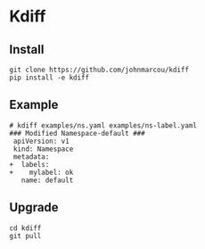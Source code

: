 # Kdiff

## Install

```
git clone https://github.com/johnmarcou/kdiff
pip install -e kdiff
```

## Example
```
# kdiff examples/ns.yaml examples/ns-label.yaml
### Modified Namespace-default ###
 apiVersion: v1
 kind: Namespace
 metadata:
+  labels:
+    mylabel: ok
   name: default
```

## Upgrade
```
cd kdiff
git pull
```
